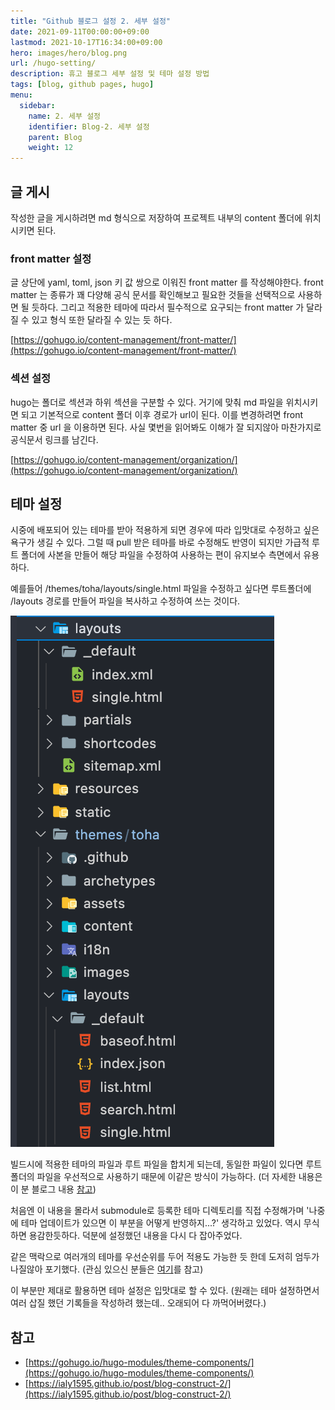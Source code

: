 ```yaml
---
title: "Github 블로그 설정 2. 세부 설정"
date: 2021-09-11T00:00:00+09:00
lastmod: 2021-10-17T16:34:00+09:00
hero: images/hero/blog.png
url: /hugo-setting/
description: 휴고 블로그 세부 설정 및 테마 설정 방법
tags: [blog, github pages, hugo]
menu:
  sidebar:
    name: 2. 세부 설정
    identifier: Blog-2. 세부 설정
    parent: Blog
    weight: 12
---
```



## 글 게시

작성한 글을 게시하려면 md 형식으로 저장하여 프로젝트 내부의 content 폴더에 위치시키면 된다.

### front matter 설정

글 상단에 yaml, toml, json 키 값 쌍으로 이워진 front matter 를 작성해야한다. front matter 는 종류가 꽤 다양해 공식 문서를 확인해보고 필요한 것들을 선택적으로 사용하면 될 듯하다. 그리고 적용한 테마에 따라서 필수적으로 요구되는 front matter 가 달라질 수 있고 형식 또한 달라질 수 있는 듯 하다.

[https://gohugo.io/content-management/front-matter/](https://gohugo.io/content-management/front-matter/)

### 섹션 설정

hugo는 폴더로 섹션과 하위 섹션을 구분할 수 있다. 거기에 맞춰 md 파일을 위치시키면 되고 기본적으로 content 폴더 이후 경로가 url이 된다. 이를 변경하려면 front matter 중 url 을 이용하면 된다. 사실 몇번을 읽어봐도 이해가 잘 되지않아 마찬가지로 공식문서 링크를 남긴다.

[https://gohugo.io/content-management/organization/](https://gohugo.io/content-management/organization/)

## 테마 설정

시중에 배포되어 있는 테마를 받아 적용하게 되면 경우에 따라 입맛대로 수정하고 싶은 욕구가 생길 수 있다. 그럴 때 pull 받은 테마를 바로 수정해도 반영이 되지만 가급적 루트 폴더에 사본을 만들어 해당 파일을 수정하여 사용하는 편이 유지보수 측면에서 유용하다.

예를들어 /themes/toha/layouts/single.html 파일을 수정하고 싶다면 루트폴더에 /layouts 경로를 만들어 파일을 복사하고 수정하여 쓰는 것이다.

![스크린샷 2021-10-17 오전 10.25.14.png](images/pic-0001.png)

빌드시에 적용한 테마의 파일과 루트 파일을 합치게 되는데, 동일한 파일이 있다면 루트 폴더의 파일을 우선적으로 사용하기 때문에 이같은 방식이 가능하다. (더 자세한 내용은 이 분 블로그 내용 [참고](https://ialy1595.github.io/post/blog-construct-2/)) 

처음엔 이 내용을 몰라서 submodule로 등록한 테마 디렉토리를 직접 수정해가며 '나중에 테마 업데이트가 있으면 이 부분을 어떻게 반영하지...?' 생각하고 있었다. 역시 무식하면 용감한듯하다. 덕분에 설정했던 내용을 다시 다 잡아주었다.

같은 맥락으로 여러개의 테마를 우선순위를 두어 적용도 가능한 듯 한데 도저히 엄두가 나질않아 포기했다. (관심 있으신 분들은 [여기](https://gohugo.io/hugo-modules/theme-components/)를 참고)

이 부분만 제대로 활용하면 테마 설정은 입맛대로 할 수 있다. (원래는 테마 설정하면서 여러 삽질 했던 기록들을 작성하려 했는데.. 오래되어 다 까먹어버렸다.)

## 참고

- [https://gohugo.io/hugo-modules/theme-components/](https://gohugo.io/hugo-modules/theme-components/)
- [https://ialy1595.github.io/post/blog-construct-2/](https://ialy1595.github.io/post/blog-construct-2/)